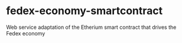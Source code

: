# fedex-economy-smartcontract
Web service adaptation of the Etherium smart contract that drives the Fedex economy
